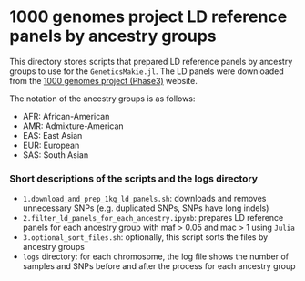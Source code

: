 # 1000 genomes project LD reference panels by ancestry groups

This directory stores scripts that prepared LD reference panels by ancestry groups to use for the `GeneticsMakie.jl`. The LD panels were downloaded from the [1000 genomes project (Phase3)](https://www.internationalgenome.org/) website.  

The notation of the ancestry groups is as follows:  
- AFR: African-American
- AMR: Admixture-American
- EAS: East Asian
- EUR: European
- SAS: South Asian

### Short descriptions of the scripts and the logs directory

- `1.download_and_prep_1kg_ld_panels.sh`: downloads and removes unnecessary SNPs (e.g. duplicated SNPs, SNPs have 
long indels)
- `2.filter_ld_panels_for_each_ancestry.ipynb`: prepares LD reference panels for each ancestry group with maf > 
0.05 and mac > 1 using `Julia`
- `3.optional_sort_files.sh`: optionally, this script sorts the files by ancestry groups
- `logs` directory: for each chromosome, the log file shows the number of samples and SNPs before and after the process for each ancestry group
